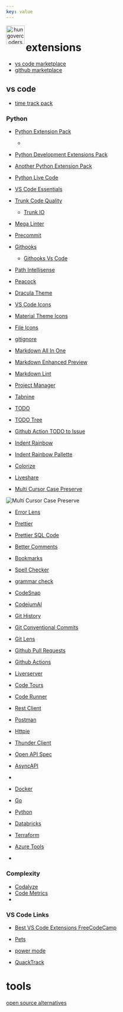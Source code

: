 ```yaml
---
key: value
---
```


<header class="site-header">
  <a href="https://blog.hungovercoders.com"><img alt="hungovercoders" src="../assets/logo3.ico"
    width=50px align="left"></a>
</header>

# extensions

* [vs code marketplace](https://marketplace.visualstudio.com/vscode)
* [github marketplace](https://github.com/marketplace)

## vs code

* [time track pack](https://marketplace.visualstudio.com/items?itemName=thegeoffstevens.time-tracking-pack)

### Python

* [Python Extension Pack](https://marketplace.visualstudio.com/items?itemName=donjayamanne.python-extension-pack)
  * []()
* [Python Development Extensions Pack](https://marketplace.visualstudio.com/items?itemName=demystifying-javascript.python-extensions-pack)
* [Another Python Extension Pack](https://marketplace.visualstudio.com/items?itemName=LeoJhonSong.python-extension-pack)
* [Python Live Code](https://marketplace.visualstudio.com/items?itemName=xirider.livecode)

* [VS Code Essentials](https://marketplace.visualstudio.com/items?itemName=Gydunhn.vsc-essentials)

* [Trunk Code Quality](https://marketplace.visualstudio.com/items?itemName=Trunk.io)
  * [Trunk IO](https://trunk.io/)
* [Mega Linter](https://megalinter.io/latest/)
* [Precommit](https://pre-commit.com/)
* [Githooks](https://marketplace.visualstudio.com/items?itemName=lakshmikanthayyadevara.githooks)
  * [Githooks Vs Code](https://medium.com/womenintechnology/how-to-implement-git-hooks-with-vs-code-4e4fb185638f)

* [Path Intellisense](https://marketplace.visualstudio.com/items?itemName=christian-kohler.path-intellisense)
* [Peacock](https://marketplace.visualstudio.com/items?itemName=johnpapa.vscode-peacock)

* [Dracula Theme](https://marketplace.visualstudio.com/items?itemName=dracula-theme.theme-dracula)

* [VS Code Icons](https://marketplace.visualstudio.com/items?itemName=vscode-icons-team.vscode-icons)
* [Material Theme Icons](https://marketplace.visualstudio.com/items?itemName=Equinusocio.vsc-material-theme-icons)
* [File Icons](https://marketplace.visualstudio.com/items?itemName=file-icons.file-icons)
* [gitignore](https://marketplace.visualstudio.com/items?itemName=codezombiech.gitignore)

* [Markdown All In One](https://marketplace.visualstudio.com/items?itemName=yzhang.markdown-all-in-one)
* [Markdown Enhanced Preview](https://marketplace.visualstudio.com/items?itemName=shd101wyy.markdown-preview-enhanced)
* [Markdown Lint](https://marketplace.visualstudio.com/items?itemName=DavidAnson.vscode-markdownlint)

* [Project Manager](https://marketplace.visualstudio.com/items?itemName=alefragnani.project-manager)

* [Tabnine](https://marketplace.visualstudio.com/items?itemName=TabNine.tabnine-vscode)
* [TODO](https://marketplace.visualstudio.com/items?itemName=wayou.vscode-todo-highlight)
* [TODO Tree](https://marketplace.visualstudio.com/items?itemName=Gruntfuggly.todo-tree)
* [Github Action TODO to Issue](https://github.com/marketplace/actions/todo-to-issue)

* [Indent Rainbow](https://marketplace.visualstudio.com/items?itemName=oderwat.indent-rainbow)
* [Indent Rainbow Pallette](https://marketplace.visualstudio.com/items?itemName=evondev.indent-rainbow-palettes)
* [Colorize](https://marketplace.visualstudio.com/items?itemName=kamikillerto.vscode-colorize)

* [Liveshare](https://marketplace.visualstudio.com/items?itemName=MS-vsliveshare.vsliveshare)

* [Multi Cursor Case Preserve](https://marketplace.visualstudio.com/items?itemName=Cardinal90.multi-cursor-case-preserve)

![Multi Cursor Case Preserve](https://www.freecodecamp.org/news/content/images/2024/01/Example--1-.gif)

* [Error Lens](https://marketplace.visualstudio.com/items?itemName=usernamehw.errorlens)
* [Prettier](https://marketplace.visualstudio.com/items?itemName=esbenp.prettier-vscode)
* [Prettier SQL Code](https://marketplace.visualstudio.com/items?itemName=inferrinizzard.prettier-sql-vscode)
* [Better Comments](https://marketplace.visualstudio.com/items?itemName=aaron-bond.better-comments)
* [Bookmarks](https://marketplace.visualstudio.com/items?itemName=alefragnani.Bookmarks)
* [Spell Checker](https://marketplace.visualstudio.com/items?itemName=streetsidesoftware.code-spell-checker)
* [grammar check](https://marketplace.visualstudio.com/items?itemName=valentjn.vscode-ltex)

* [CodeSnap](https://marketplace.visualstudio.com/items?itemName=adpyke.codesnap)
* [CodeiumAI](https://marketplace.visualstudio.com/items?itemName=Codium.codium)

* [Git History](https://marketplace.visualstudio.com/items?itemName=donjayamanne.githistory)
* [Git Conventional Commits](https://marketplace.visualstudio.com/items?itemName=vivaxy.vscode-conventional-commits)
* [Git Lens](https://marketplace.visualstudio.com/items?itemName=eamodio.gitlens)
* [Github Pull Requests](https://marketplace.visualstudio.com/items?itemName=GitHub.vscode-pull-request-github)
* [Github Actions](https://marketplace.visualstudio.com/items?itemName=GitHub.vscode-github-actions)

* [Liverserver](https://marketplace.visualstudio.com/items?itemName=ritwickdey.LiveServer)
* [Code Tours](https://marketplace.visualstudio.com/items?itemName=vsls-contrib.codetour)
* [Code Runner](https://marketplace.visualstudio.com/items?itemName=formulahendry.code-runner)

* [Rest Client](https://marketplace.visualstudio.com/items?itemName=humao.rest-client)
* [Postman](https://marketplace.visualstudio.com/items?itemName=Postman.postman-for-vscode)
* [Httpie](https://marketplace.visualstudio.com/items?itemName=wk-j.vscode-httpie)
* [Thunder Client](https://marketplace.visualstudio.com/items?itemName=rangav.vscode-thunder-client)
* [Open API Spec](https://marketplace.visualstudio.com/items?itemName=42Crunch.vscode-openapi)
* [AsyncAPI](https://marketplace.visualstudio.com/items?itemName=asyncapi.asyncapi-preview)
* 
* [Docker](https://marketplace.visualstudio.com/items?itemName=ms-azuretools.vscode-docker)
* [Go](https://marketplace.visualstudio.com/items?itemName=golang.Go)
* [Python](https://marketplace.visualstudio.com/items?itemName=ms-python.python)

* [Databricks](https://marketplace.visualstudio.com/items?itemName=databricks.databricks)
* [Terraform](https://marketplace.visualstudio.com/items?itemName=HashiCorp.terraform)
* [Azure Tools](https://marketplace.visualstudio.com/items?itemName=ms-vscode.vscode-node-azure-pack)
* 
### Complexity

* [Codalyze](https://marketplace.visualstudio.com/items?itemName=selcuk-usta.code-complexity-report-generator)
* [Code Metrics](https://marketplace.visualstudio.com/items?itemName=kisstkondoros.vscode-codemetrics)
* 
### VS Code Links

* [Best VS Code Extensions FreeCodeCamp](https://www.freecodecamp.org/news/best-vscode-extensions/)

* [Pets](https://marketplace.visualstudio.com/items?itemName=tonybaloney.vscode-pets)
* [power mode](https://marketplace.visualstudio.com/items?itemName=hoovercj.vscode-power-mode)
* [QuackTrack](https://marketplace.visualstudio.com/items?itemName=2Guys1Account.quackrack-cursor)

# tools

[open source alternatives](https://dev.to/johnrushx/open-source-alternatives-to-tools-you-pay-for-1g9c?ref=dailydev)
